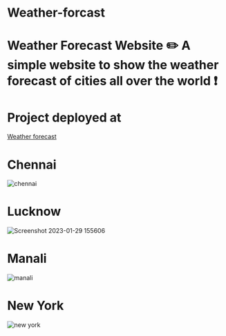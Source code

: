 # Weather-forcast
# Weather Forecast Website ✏️ A simple website to show the weather forecast of cities all over the world ❗  
# Project deployed at
<a href="https://aliazam1291.github.io/Weather-forcast/">Weather forecast</a>
# Chennai
![chennai](https://user-images.githubusercontent.com/71867983/215320408-dd579b40-f676-46b1-b57b-4cff5054e8b5.png)
# Lucknow
![Screenshot 2023-01-29 155606](https://user-images.githubusercontent.com/71867983/215320418-aea10471-54e0-4e1c-ae23-817aca71d24a.png)
# Manali
![manali](https://user-images.githubusercontent.com/71867983/215320434-987882d4-1206-463d-ab45-fc3e6c3bb4a5.png)
# New York
![new york](https://user-images.githubusercontent.com/71867983/215320453-fadd77ff-b2f6-48c6-a11e-f40b8d8df501.png)

